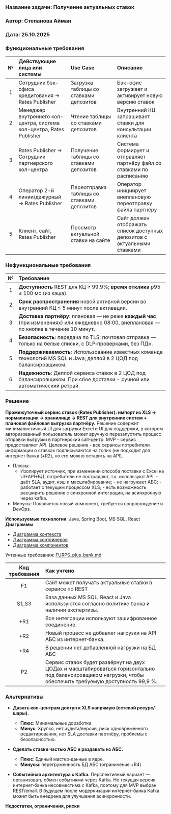 ### <a name="_b7urdng99y53"></a>**Название задачи:** Получение актуальных ставок
### <a name="_hjk0fkfyohdk"></a>**Автор:** Степанова Айман
### <a name="_uanumrh8zrui"></a>**Дата:** 25.10.2025
### <a name="_3bfxc9a45514"></a>**Функциональные требования**

| **№** | **Действующие лица или системы**                                      | **Use Case**                               | **Описание**                                                              |
|:-----:|:----------------------------------------------------------------------|:-------------------------------------------|:--------------------------------------------------------------------------|
|   1   | Сотрудник бэк-офиса кредитования -> Rates Publisher                   | Загрузка таблицы со ставками депозитов     | Бэк-офис загружает и активирует новую версию ставок                       |
|   2   | Менеджер внутреннего кол-центра, система кол-центра,  Rates Publisher | Чтение таблицы со ставками депозитов       | Внутренний КЦ запрашивает ставки для консультации клиента                 |
|   3   | Rates Publisher -> Сотрудник партнерского кол-центра                  | Получение таблицы со ставками депозитов    | Система формирует и отправляет партнёру файл со ставками по расписанию    |
|   4   | Оператор 2-й линии/дежурный  -> Rates Publisher                       | Переотправка таблицы со ставками депозитов | Оператор инициирует внеплановую переотправку файла партнёру               |
|   5   | Клиент, сайт,         Rates Publisher                                 | Просмотр актуальной ставки на сайте        | Сайт должен отображать список доступных депозитов с актуальными ставками	 |

### <a name="_u8xz25hbrgql"></a>**Нефункциональные требования**

| **№** | **Требование**                                                                                                                             |
|:-----:|:-------------------------------------------------------------------------------------------------------------------------------------------|
|   1   | **Доступность** REST для КЦ ≥ 99,9%; **время отклика** p95 ≤ 100 мс (из кэша).                                                             |
|   2   | **Срок распространения** новой активной версии во внутренний КЦ ≤ 5 минут после активации.                                                 |
|   3   | **Доставка партнёру**: плановая — не реже **каждый час** (при изменениях) или ежедневно 08:00, внеплановая — по кнопке в течение 10 минут. |
|   4   | **Безопасность**: передача по TLS; почтовая отправка — только на белые списки, с DLP‑проверками, без ПДн.                                  |
|   5   | **Поддерживаемость**: Использование известных команде технологий MS SQL и Java; деплой в 2 ЦОД под балансировщиком.                        |
|   6   | **Надежность**: Деплой сервиса ставок в 2 ЦОД под балансировщиком. При сбое доставки - ручной или автоматический ретрай.                   |

### <a name="_qmphm5d6rvi3"></a>**Решение**
**Промежуточный сервис ставок (Rates Publisher): импорт из XLS → нормализация → хранилище → REST для внутренних систем + плановая файловая выгрузка партнёру.**
Решение содержит минималистичный UI для загрузки Excel и UI для поддержки, в котором авторизованный пользователь может вручную перезапустить процесс отправки выгрузки в партнерский call-центр.
MVP - сервис предоставляет API.
Целевое решение - все сервисы потребители информации о ставках подписываются на топик (не подходит для интернет банка (+R2), но его можно оставить на API).
- Плюсы:
     - Изолирует источник, при изменении способа поставки с Excel на UI+API+БД, потребители не пострадают, т.к. используют API.
      - даёт SLA, аудит, кэш и масштабирование;
      - не нагружает АБС;
      - работает с текущим процессом XLS;
      - есть возможность расширить решение с синхронной интеграции, на асинхронную через kafka.
- Минусы: Появляется новый компонент, требуется сопровождение и DevOps.

**Используемые технологии**: Java, Spring Boot, MS SQL, React
**Диаграммы**
- [Диаграмма контекста](./c4_rates_Context.puml)
- [Диаграмма контейнеров](./c4_rates_container.puml)
- [Диаграмма компонентов](./c4_rates_component.puml)

Учтенные требования:
[FURPS_plus_bank.md](..%2FTask2%2FFURPS_plus_bank.md)

| Код требования | Как учтено                                                                                                                                                |
|:--------------:|:----------------------------------------------------------------------------------------------------------------------------------------------------------|
|      F1	       | Сайт может получать актуальные ставки в сервисе по REST                                                                                                   |
|     S1,S3	     | База данных MS SQL, React и Java используются согласно политике банка и наличии экспертизы.                                                               |
|      +R1	      | Все интеграции используют зашифрованное соединение.                                                                                                       |
|      +R2	      | Новый процесс не добавлет нагрузки на API АБС из интернет‑банка.                                                                                          |
|      +R4	      | В решении нет добавленной нагрузки на БД АБС                                                                                                              |
|      P2	       | Сервис ставок будет развёрнут на двух ЦОДах и масштабироваться горизонтально под балансировщиком нагрузки, чтобы обеспечить требуемую доступность 99,9 %. |



### <a name="_bjrr7veeh80c"></a>**Альтернативы**
- **Давать кол‑центрам доступ к XLS напрямую (сетевой ресурс/шары).**
    - **Плюс**: Минимальные доработки.
    - **Минус**: Хрупко, нет аудита/версий, риск одновременного редактирования, нет SLA доставки партнёру, проблемы с безопасностью.

- **Сделать ставки частью АБС и раздавать из АБС.**
   - **Плюс**: Единый мастер‑данные в ядре.
   - **Минусы**: перегруженность БД АБС (ограничение +R4)
- **Событийная архитектура с Kafka.** Перспективный вариант — организовать обмен событиями через Kafka. Но текущая версия интернет‑банка несовместима с Kafka, поэтому для MVP выбран REST/email. В будущем после модернизации интернет‑банка Kafka может быть внедрена для улучшения асинхронности.

**Недостатки, ограничения, риски**



